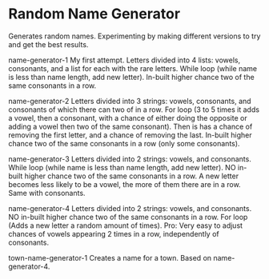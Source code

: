 # Random Name Generator
Generates random names.
Experimenting by making different versions to try and get the best results.

name-generator-1
  My first attempt.
  Letters divided into 4 lists: vowels, consonants, and a list for each with the rare letters.
  While loop (while name is less than name length, add new letter).
  In-built higher chance two of the same consonants in a row.

name-generator-2
  Letters divided into 3 strings: vowels, consonants, and consonants of which there can two of in a row.
  For loop (3 to 5 times it adds a vowel, then a consonant, with a chance of either doing the opposite or adding a vowel then two of the same consonant).
  Then is has a chance of removing the first letter, and a chance of removing the last.
  In-built higher chance two of the same consonants in a row (only some consonants).

name-generator-3
  Letters divided into 2 strings: vowels, and consonants.
  While loop (while name is less than name length, add new letter).
  NO in-built higher chance two of the same consonants in a row.
  A new letter becomes less likely to be a vowel, the more of them there are in a row. Same with consonants.

name-generator-4
  Letters divided into 2 strings: vowels, and consonants.
  NO in-built higher chance two of the same consonants in a row.
  For loop (Adds a new letter a random amount of times).
  Pro: Very easy to adjust chances of vowels appearing 2 times in a row, independently of consonants.

town-name-generator-1
  Creates a name for a town.
  Based on name-generator-4.
